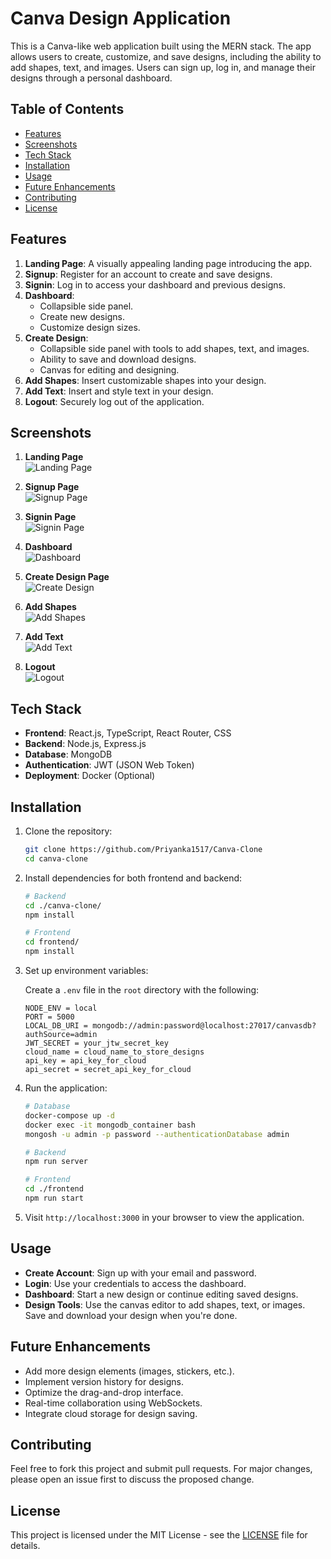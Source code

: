 # Canva Design Application

This is a Canva-like web application built using the MERN stack. The app allows users to create, customize, and save designs, including the ability to add shapes, text, and images. Users can sign up, log in, and manage their designs through a personal dashboard.

## Table of Contents
- [Features](#features)
- [Screenshots](#screenshots)
- [Tech Stack](#tech-stack)
- [Installation](#installation)
- [Usage](#usage)
- [Future Enhancements](#future-enhancements)
- [Contributing](#contributing)
- [License](#license)

## Features
1. **Landing Page**: A visually appealing landing page introducing the app.
2. **Signup**: Register for an account to create and save designs.
3. **Signin**: Log in to access your dashboard and previous designs.
4. **Dashboard**: 
   - Collapsible side panel.
   - Create new designs.
   - Customize design sizes.
5. **Create Design**:
   - Collapsible side panel with tools to add shapes, text, and images.
   - Ability to save and download designs.
   - Canvas for editing and designing.
6. **Add Shapes**: Insert customizable shapes into your design.
7. **Add Text**: Insert and style text in your design.
8. **Logout**: Securely log out of the application.

## Screenshots

1. **Landing Page**  
   ![Landing Page](./screenshots/landing_page.png)

2. **Signup Page**  
   ![Signup Page](./screenshots/signup.png)

3. **Signin Page**  
   ![Signin Page](./screenshots/signin.png)

4. **Dashboard**  
   ![Dashboard](./screenshots/dashboard.png)

5. **Create Design Page**  
   ![Create Design](./screenshots/create_design.png)

6. **Add Shapes**  
   ![Add Shapes](./screenshots/add_shapes.png)

7. **Add Text**  
   ![Add Text](./screenshots/add_text.png)

8. **Logout**  
   ![Logout](./screenshots/logout.png)

## Tech Stack

- **Frontend**: React.js, TypeScript, React Router, CSS
- **Backend**: Node.js, Express.js
- **Database**: MongoDB
- **Authentication**: JWT (JSON Web Token)
- **Deployment**: Docker (Optional)

## Installation

1. Clone the repository:

    ```bash
    git clone https://github.com/Priyanka1517/Canva-Clone
    cd canva-clone
    ```

2. Install dependencies for both frontend and backend:

    ```bash
    # Backend
    cd ./canva-clone/
    npm install

    # Frontend
    cd frontend/
    npm install

    ```

3. Set up environment variables:

    Create a `.env` file in the `root` directory with the following:

    ```env
    NODE_ENV = local
    PORT = 5000
    LOCAL_DB_URI = mongodb://admin:password@localhost:27017/canvasdb?authSource=admin
    JWT_SECRET = your_jtw_secret_key
    cloud_name = cloud_name_to_store_designs
    api_key = api_key_for_cloud
    api_secret = secret_api_key_for_cloud
    ```

4. Run the application:

    ```bash
    # Database
    docker-compose up -d
    docker exec -it mongodb_container bash
    mongosh -u admin -p password --authenticationDatabase admin

    # Backend
    npm run server

    # Frontend
    cd ./frontend
    npm run start
    ```

5. Visit `http://localhost:3000` in your browser to view the application.

## Usage

- **Create Account**: Sign up with your email and password.
- **Login**: Use your credentials to access the dashboard.
- **Dashboard**: Start a new design or continue editing saved designs.
- **Design Tools**: Use the canvas editor to add shapes, text, or images. Save and download your design when you're done.

## Future Enhancements

- Add more design elements (images, stickers, etc.).
- Implement version history for designs.
- Optimize the drag-and-drop interface.
- Real-time collaboration using WebSockets.
- Integrate cloud storage for design saving.

## Contributing

Feel free to fork this project and submit pull requests. For major changes, please open an issue first to discuss the proposed change.

## License

This project is licensed under the MIT License - see the [LICENSE](LICENSE) file for details.
